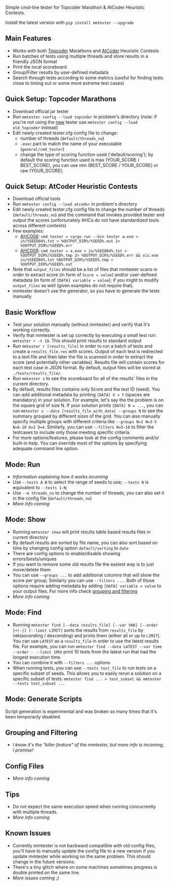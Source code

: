 
Simple cmd-line tester for Topcoder Marathon & AtCoder Heuristic Contests. 

Install the latest version with `pip install mmtester --upgrade`

## Main Features
- Works with both [Topcoder](https://www.topcoder.com/home) Marathons and [AtCoder](https://atcoder.jp/) Heuristic Contests
- Run batches of tests using multiple threads and store results in a friendly JSON format
- Print the local scoreboard
- Group/Filter results by user-defined metadata
- Search through tests according to some metrics (useful for finding tests close to timing out or some more extreme test cases)

## Quick Setup: Topcoder Marathons
- Download official jar tester
- Run `mmtester config --load topcoder` in problem's directory (note: if you're not using the [new](https://docs.google.com/document/d/100JX1dgENRlrxt3tZfVWQ70PxoOQjyl1LfxlvnWxRG8) tester use `mmtester config --load old_topcoder` instead)
- Edit newly created tester.cfg config file to change:
	- number of threads (`default/threads_no`)
	- `-exec` part to match the name of your executable (`general/cmd_tester`)
	- change the type of scoring function used ('default/scoring'); by default the scoring function used is max (YOUR_SCORE / BEST_SCORE), you can use min (BEST_SCORE / YOUR_SCORE) or raw (YOUR_SCORE); 


## Quick Setup: AtCoder Heuristic Contests
- Download official tools
- Run `mmtester config --load atcoder` in problem's directory
- Edit newly created tester.cfg config file to change the number of threads (`default/threads_no`) and the command that invokes provided tester and output the scores (unfortunately AHCs do not have standardized tools across different contests)
- Few examples:
	- [AHC008](https://atcoder.jp/contests/ahc008): `cmd_tester = cargo run --bin tester a.exe < in/%SEED04%.txt > %OUTPUT_DIR%/%SEED%.out 2> %OUTPUT_DIR%/%SEED%.err`
	- [AHC009](https://atcoder.jp/contests/ahc009): `cmd_tester = a.exe < in/%SEED04%.txt > %OUTPUT_DIR%/%SEED%.tmp 2> %OUTPUT_DIR%/%SEED%.err && vis.exe in/%SEED04%.txt %OUTPUT_DIR%/%SEED%.tmp > %OUTPUT_DIR%/%SEED%.out`
- Note that `output_files` should be a list of files that mmtester scans in order to extract score (in form of `Score = value`) and/or user-defined metadata (in form of `[DATA] variable = value`); if you might to modify `output_files` as well (given examples do not require that).
- mmtester doesn't use the generator, so you have to generate the tests manually

## Basic Workflow
- Test your solution manually (without mmtester) and verify that it's working correctly.
- Verify that mmtester is set up correctly by executing a small test run: `mmtester r -t 10`. This should print results to standard output
- Run `mmtester r [results_file]` in order to run a batch of tests and create a `results_file.res` with scores. Output of each test is redirected to a text file and then later the file is scanned in order to extract the score (and potentially other variables). Results file will contain scores for each test case in JSON format. By default, output files will be stored at `./tests/results_file/`.
- Run `mmtester s` to see the scoreboard for all of the results' files in the current directory. 
- By default, results files contains only Score and the test ID (seed). You can add additional metadata by printing `[DATA] X = Y` (spaces are mandatory) in your solution. For example, let's say the the problem is on the square grid of size N. If your solution prints `[DATA] N = ...`, you can run `mmtester s --data [results_file_with_data] --groups N` to see the summary grouped by different sizes of the grid. You can also manually specify multiple groups with different criteria like `--groups N=2 N=3-5 N=6-10 D=2 D=4`. Similarly, you can use `--filters N=5-10` to filter the testcases to include only those meeting specific criteria.
- For more options/features, please look at the config comments and/or built-in help. You can override most of the options by specifying adequate command line option.

## Mode: Run
- *Information explaining how it works incoming*
- Use `--tests A-B` to select the range of seeds to use; `--tests N` is equivalent to `--tests 1-N`;
- Use `--m threads_no` to change the number of threads, you can also set it in the config file (`default/threads_no`)
- *More info coming*
 
## Mode: Show
- Running `mmtester show` will print results table based results files in current directory
- By default results are sorted by file name, you can also sort based on time by changing config option `default/sorting` to `date`
- There are config options to enable/disable showing errors/bests/uniques
- If you want to remove some old results file the easiest way is to just move/delete them
- You can use `--groups ...` to add additional columns that will show the score per group; Similarly you can use `--filters ...`. Both of those options require adding metadata by adding `[DATA] variable = value` to your output files. For more info check [grouping and filtering](https://github.com/FakePsyho/mmtester/#grouping-and-filtering)
- *More info coming*

## Mode: Find
- Running `mmtester find [--data results_file] [--var VAR] [--order {+|-}] [--limit LIMIT]` sorts the results from `results_file` by `VAR`(ascending / descending) and prints them (either all or up to `LIMIT`). You can use `LATEST` as a `results_file` in order to use the latest results file. For example, you can run `mmtester find --data LATEST --var time --order - --limit 10`to print 10 tests from the latest run that had the longest execution time.
- You can combine it with `--filters ...` options
- When running tests, you can use `--tests test_file` to run tests on a specific subset of seeds. This allows you to easily rerun a solution on a specific subset of tests: `mmtester find ... > test_subset && mmtester --tests test_subset ...`

## Mode: Generate Scripts
Script generation is experimental and was broken so many times that it's been temporarily disabled. 

## Grouping and Filtering
- *I know it's the "killer feature" of the mmtester, but more info is incoming, I promise!*

## Config Files
- *More info coming*

## Tips
- Do not expect the same execution speed when running concurrently with multiple threads. 
- *More info coming*

## Known Issues
- Currently mmtester is not backward compatible with old config files, you'll have to manually update the config file to a new version if you update mmtester while working on the same problem. This should change in the future versions.
- There's a tiny glitch where on some machines sometimes progress is double printed on the same line.
- *More issues coming ;)*
